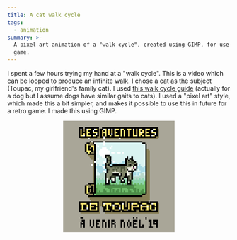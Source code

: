 ```yaml
---
title: A cat walk cycle
tags:
  - animation
summary: >-
  A pixel art animation of a "walk cycle", created using GIMP, for use in a retro
  game.
---
```


I spent a few hours trying my hand at a "walk cycle".
This is a video which can be looped to produce an infinite walk.
I chose a cat as the subject (Toupac, my girlfriend's family cat).
I used [this walk cycle guide](https://i-h2.pinimg.com/564x/fa/0e/83/fa0e839bf78980cced0aa0f6f89f7f88.jpg)
(actually for a dog but I assume dogs have similar gaits to cats).
I used a "pixel art" style,
which made this a bit simpler,
and makes it possible to use this in future for a retro game.
I made this using GIMP.

<p><img src="./cat.gif" style="width: 50%; margin-left: 25%; image-rendering: pixelated"/></p>
